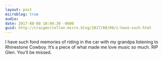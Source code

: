```yaml
---
layout: post
microblog: true
audio: 
date: 2017-08-08 18:04:39 -0600
guid: http://craigmcclellan.micro.blog/2017/08/09/i-have-such.html
---
```

I have such fond memories of riding in the car with my grandpa listening to Rhinestone Cowboy. It’s a piece of what made me love music so much. RIP Glen. You’ll be missed.

